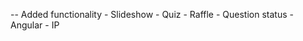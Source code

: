 

-- Added functionality
    - Slideshow
    - Quiz
    - Raffle
    - Question status
    - Angular - IP
